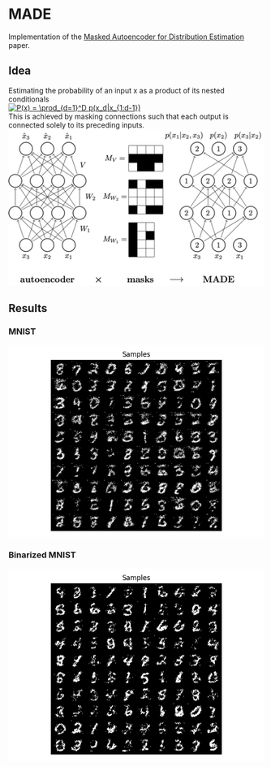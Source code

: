 # MADE
Implementation of the [Masked Autoencoder for Distribution Estimation](https://arxiv.org/abs/1502.03509) paper.
## Idea
Estimating the probability of an input x as a product of its nested conditionals  
<a href="https://www.codecogs.com/eqnedit.php?latex=P(x)&space;=&space;\prod_{d=1}^D&space;p(x_d|x_{1:d-1})" target="_blank"><img src="https://latex.codecogs.com/gif.latex?P(x)&space;=&space;\prod_{d=1}^D&space;p(x_d|x_{1:d-1})" title="P(x) = \prod_{d=1}^D p(x_d|x_{1:d-1})" /></a>  
This is achieved by masking connections such that each output is connected solely to its preceding inputs.
![MADE architecture](MADE.png)

## Results
### MNIST
![MADE results](../results/mnist_MADE_samples.png)
### Binarized MNIST
![MADE results binarized](../results/mnist_MADE_samples_2.png)


